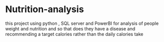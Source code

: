 # Nutrition-analysis
this project using python , SQL server and PowerBI for analysis of people weight and nutrition and so that does they have a disease and recommending a target calories rather than the daily calories take 
